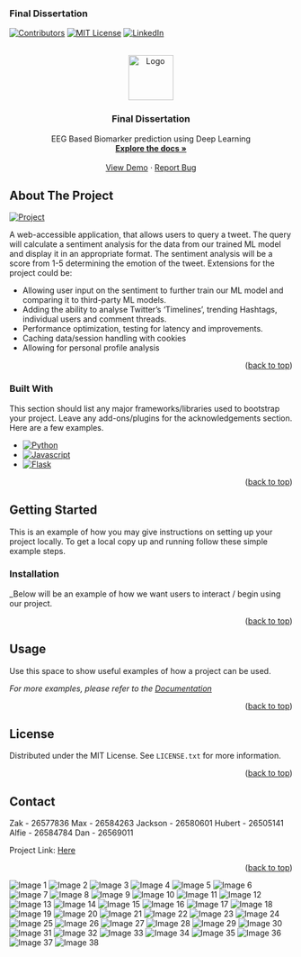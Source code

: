 ### Final Dissertation

<a name="readme-top"></a>

[![Contributors][contributors-shield]][contributors-url]
[![MIT License][license-shield]][license-url]
[![LinkedIn][linkedin-shield]][linkedin-url]



<!-- PROJECT LOGO -->
<br />
<div align="center">
<a href="https://github.com/max-hill-4/uni-project">
  <img src="https://images.seeklogo.com/logo-png/30/2/github-logo-png_seeklogo-304612.png" alt="Logo" width="80" height="80">
</a>


  <h3 align="center">Final Dissertation</h3>

  <p align="center">
    EEG Based Biomarker prediction using Deep Learning
    <br />
    <a href="https://github.com/max-hill-4/uni-twitter-analysis/tree/main/docs"><strong>Explore the docs »</strong></a>
    <br />
    <br />
    <a href="https://eeg.maxh.work/">View Demo</a>
    ·
    <a href="https://github.com/max-hill-4/uni-project/issues">Report Bug</a>
  </p>
</div>



<!-- ABOUT THE PROJECT -->
## About The Project

[![Project][Project]][Project-url]

A web-accessible application, that allows users to query a tweet. The query will calculate a
sentiment analysis for the data from our trained ML model and display it in an appropriate
format. The sentiment analysis will be a score from 1-5 determining the emotion of the tweet.
Extensions for the project could be:
- Allowing user input on the sentiment to further train our ML model and comparing it to
third-party ML models.
- Adding the ability to analyse Twitter’s ‘Timelines’, trending Hashtags, individual users
and comment threads.
- Performance optimization, testing for latency and improvements.
- Caching data/session handling with cookies
- Allowing for personal profile analysis

<p align="right">(<a href="#readme-top">back to top</a>)</p>



### Built With

This section should list any major frameworks/libraries used to bootstrap your project. Leave any add-ons/plugins for the acknowledgements section. Here are a few examples.

* [![Python][Python]][Python-url]
* [![Javascript][Javascript]][Javascript-url]
* [![Flask][Flask]][Flask-url]


<p align="right">(<a href="#readme-top">back to top</a>)</p>



<!-- GETTING STARTED -->
## Getting Started

This is an example of how you may give instructions on setting up your project locally.
To get a local copy up and running follow these simple example steps.


### Installation

_Below will be an example of how we want users to interact / begin using our project.

<p align="right">(<a href="#readme-top">back to top</a>)</p>



<!-- USAGE EXAMPLES -->
## Usage

Use this space to show useful examples of how a project can be used. 

_For more examples, please refer to the [Documentation](https://github.com/max-hill-4/uni-twitter-analysis/tree/main/docs)_

<p align="right">(<a href="#readme-top">back to top</a>)</p>



<!-- LICENSE -->
## License

Distributed under the MIT License. See `LICENSE.txt` for more information.

<p align="right">(<a href="#readme-top">back to top</a>)</p>


<!-- CONTACT -->
## Contact

Zak - 26577836
Max - 26584263
Jackson - 26580601
Hubert - 26505141
Alfie - 26584784
Dan - 26569011

Project Link: [Here](https://github.com/max-hill-4/sentiment-tweet-analysis)

<p align="right">(<a href="#readme-top">back to top</a>)</p>




<!-- MARKDOWN LINKS & IMAGES -->
<!-- https://www.markdownguide.org/basic-syntax/#reference-style-links -->
[contributors-shield]: https://img.shields.io/badge/Contributors-5-blue?style=for-the-badge
[contributors-url]: https://github.com/max-hill-4/sentiment-tweet-analysis/graphs/contributors
[Project]: https://cdn.discordapp.com/attachments/615310886512492706/1183782261963894824/image.png?ex=65899624&is=65772124&hm=ca567283f8298578d5fa1e06007803d2015be8c212670f519a3a33657abae419&
[Project-url]: http://teamsoftware.max-hill-4.xyz/


[license-shield]: https://img.shields.io/github/license/othneildrew/Best-README-Template.svg?style=for-the-badge
[license-url]: https://github.com/max-hill-4/uni-twitter-analysis/blob/main/LICENSE.txt
[linkedin-shield]: https://img.shields.io/badge/-LinkedIn-black.svg?style=for-the-badge&logo=linkedin&colorB=555
[linkedin-url]: https://www.linkedin.com/in/max-hill-444444444444444444/
[product-screenshot]: images/screenshot.png

[Python]: https://img.shields.io/badge/Python-3776AB?style=for-the-badge&logo=python&logoColor=white
[Python-url]: https://www.python.org/
[Javascript]: https://img.shields.io/badge/JavaScript-F7DF1E?style=for-the-badge&logo=javascript&logoColor=black
[Javascript-url]: https://www.javascript.com/
[Flask]: https://img.shields.io/badge/Flask-000000?style=for-the-badge&logo=flask&logoColor=white
[Flask-url]: https://flask.palletsprojects.com/en/3.0.x/


![Image 1](literature/26584263v2/26584263v2-01.png)
![Image 2](literature/26584263v2/26584263v2-02.png)
![Image 3](literature/26584263v2/26584263v2-03.png)
![Image 4](literature/26584263v2/26584263v2-04.png)
![Image 5](literature/26584263v2/26584263v2-05.png)
![Image 6](literature/26584263v2/26584263v2-06.png)
![Image 7](literature/26584263v2/26584263v2-07.png)
![Image 8](literature/26584263v2/26584263v2-08.png)
![Image 9](literature/26584263v2/26584263v2-09.png)
![Image 10](literature/26584263v2/26584263v2-10.png)
![Image 11](literature/26584263v2/26584263v2-11.png)
![Image 12](literature/26584263v2/26584263v2-12.png)
![Image 13](literature/26584263v2/26584263v2-13.png)
![Image 14](literature/26584263v2/26584263v2-14.png)
![Image 15](literature/26584263v2/26584263v2-15.png)
![Image 16](literature/26584263v2/26584263v2-16.png)
![Image 17](literature/26584263v2/26584263v2-17.png)
![Image 18](literature/26584263v2/26584263v2-18.png)
![Image 19](literature/26584263v2/26584263v2-19.png)
![Image 20](literature/26584263v2/26584263v2-20.png)
![Image 21](literature/26584263v2/26584263v2-21.png)
![Image 22](literature/26584263v2/26584263v2-22.png)
![Image 23](literature/26584263v2/26584263v2-23.png)
![Image 24](literature/26584263v2/26584263v2-24.png)
![Image 25](literature/26584263v2/26584263v2-25.png)
![Image 26](literature/26584263v2/26584263v2-26.png)
![Image 27](literature/26584263v2/26584263v2-27.png)
![Image 28](literature/26584263v2/26584263v2-28.png)
![Image 29](literature/26584263v2/26584263v2-29.png)
![Image 30](literature/26584263v2/26584263v2-30.png)
![Image 31](literature/26584263v2/26584263v2-31.png)
![Image 32](literature/26584263v2/26584263v2-32.png)
![Image 33](literature/26584263v2/26584263v2-33.png)
![Image 34](literature/26584263v2/26584263v2-34.png)
![Image 35](literature/26584263v2/26584263v2-35.png)
![Image 36](literature/26584263v2/26584263v2-36.png)
![Image 37](literature/26584263v2/26584263v2-37.png)
![Image 38](literature/26584263v2/26584263v2-38.png)
